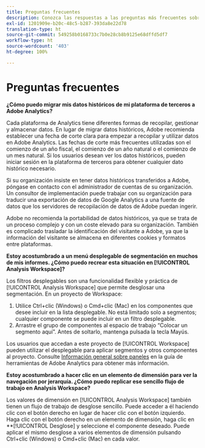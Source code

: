 ```yaml
---
title: Preguntas frecuentes
description: Conozca las respuestas a las preguntas más frecuentes sobre el cambio desde una plataforma de terceros a Adobe.
exl-id: 1201909e-b20c-48c5-b287-393da8e22d78
translation-type: ht
source-git-commit: 549258b0168733c7b0e28cb8b9125e68dffd5df7
workflow-type: ht
source-wordcount: '403'
ht-degree: 100%

---
```


# Preguntas frecuentes

**¿Cómo puedo migrar mis datos históricos de mi plataforma de terceros a Adobe Analytics?**

Cada plataforma de Analytics tiene diferentes formas de recopilar, gestionar y almacenar datos. En lugar de migrar datos históricos, Adobe recomienda establecer una fecha de corte clara para empezar a recopilar y utilizar datos en Adobe Analytics. Las fechas de corte más frecuentes utilizadas son el comienzo de un año fiscal, el comienzo de un año natural o el comienzo de un mes natural. Si los usuarios desean ver los datos históricos, pueden iniciar sesión en la plataforma de terceros para obtener cualquier dato histórico necesario.

Si su organización insiste en tener datos históricos transferidos a Adobe, póngase en contacto con el administrador de cuentas de su organización. Un consultor de implementación puede trabajar con su organización para traducir una exportación de datos de Google Analytics a una fuente de datos que los servidores de recopilación de datos de Adobe puedan ingerir.

Adobe no recomienda la portabilidad de datos históricos, ya que se trata de un proceso complejo y con un coste elevado para su organización. También es complicado trasladar la identificación del visitante a Adobe, ya que la información del visitante se almacena en diferentes cookies y formatos entre plataformas.

**Estoy acostumbrado a un menú desplegable de segmentación en muchos de mis informes. ¿Cómo puedo recrear esta situación en [!UICONTROL Analysis Workspace]?**

Los filtros desplegables son una funcionalidad flexible y práctica de [!UICONTROL Analysis Workspace] que permite desglosar una segmentación. En un proyecto de Workspace:

1. Utilice Ctrl+clic (Windows) o Cmd+clic (Mac) en los componentes que desee incluir en la lista desplegable. No está limitado solo a segmentos; cualquier componente se puede incluir en un filtro desplegable.
2. Arrastre el grupo de componentes al espacio de trabajo “Colocar un segmento aquí”. Antes de soltarlo, mantenga pulsada la tecla Mayús.

Los usuarios que accedan a este proyecto de [!UICONTROL Workspace] pueden utilizar el desplegable para aplicar segmentos y otros componentes al proyecto. Consulte [Información general sobre paneles](/help/analyze/analysis-workspace/c-panels/panels.md) en la guía de herramientas de Adobe Analytics para obtener más información.

**Estoy acostumbrado a hacer clic en un elemento de dimensión para ver la navegación por jerarquía. ¿Cómo puedo replicar ese sencillo flujo de trabajo en Analysis Workspace?**

Los valores de dimensión en [!UICONTROL Analysis Workspace] también tienen un flujo de trabajo de desglose sencillo. Puede acceder a él haciendo clic con el botón derecho en lugar de hacer clic con el botón izquierdo. Haga clic con el botón derecho en un elemento de dimensión, haga clic en **[!UICONTROL Desglose] y seleccione el componente deseado. Puede aplicar el mismo desglose a varios elementos de dimensión pulsando Ctrl+clic (Windows) o Cmd+clic (Mac) en cada valor.
